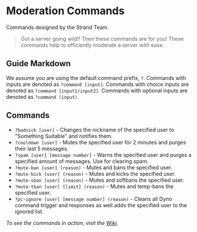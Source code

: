 # Moderation Commands
Commands designed by the Strand Team.  

> Got a server going wild? Then these commands are for you! These commands help to efficiently moderate a server with ease.

## Guide Markdown
We assume you are using the default command prefix, `?`. Commands with inputs are denoted as ``?command [input]``. Commands with choice inputs are denoted as ``?command [input1/input2]``. Commands with optional inputs are denoted as ``?command (input)``.


## Commands
* `?badnick [user]` - Changes the nickname of the specified user to "Something Suitable" and notifies them.
* `?cooldown [user]` - Mutes the specified user for 2 minutes and purges their last 5 messages.
* `?spam [user] [message number]` - Warns the specified user and purges a specified amount of messages. Use for clearing spam.
* `?mute-ban [user] (reason)` - Mutes and bans the specified user.
* `?mute-kick [user] (reason)` - Mutes and kicks the specified user.
* `?mute-sban [user] (reason)` - Mutes and softbans the specified user.
* `?mute-tban [user] [limit] (reason)` - Mutes and temp-bans the specified user.
* `?pc-ignore [user] [message number] (reason)` - Cleans all Dyno command trigger and responses as well adds the specified user to the ignored list.

*To see the commands in action, visit the [Wiki](https://github.com/Strand-Custom-Commands/Strand-Custom-Commands/wiki).*
